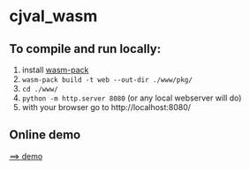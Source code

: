 # cjval_wasm

## To compile and run locally:

1. install [wasm-pack](https://rustwasm.github.io/wasm-pack/installer/)
2. `wasm-pack build -t web --out-dir ./www/pkg/`
3. `cd ./www/`
4. `python -m http.server 8080` (or any local webserver will do)
5. with your browser go to http://localhost:8080/

## Online demo

[==> demo](https://hugoledoux.github.io/cjval_wasm/)